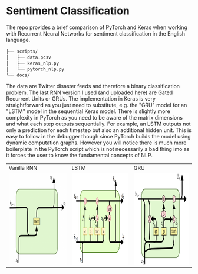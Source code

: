 # Sentiment Classification

The repo provides a brief comparison of PyTorch and Keras when working with Recurrent Neural Networks for sentiment classification in the English language.

```
├── scripts/
│   ├── data.pcsv
│   ├── keras_nlp.py
│   └── pytorch_nlp.py
└── docs/
```

The data are Twitter disaster feeds and therefore a binary classification problem. The last RNN version I used (and uploaded here) are Gated Recurrent Units or GRUs. The implementation in Keras is very straightforward as you just need to substitute, e.g. the "GRU" model for an "LSTM" model in the sequential Keras model. There is slightly more complexity in PyTorch as you need to be aware of the matrix dimensions and what each step outputs sequentially. For example, an LSTM outputs not only a prediction for each timestep but also an additional hidden unit. This is easy to follow in the debugger though since PyTorch builds the model using dynamic computation graphs. However you will notice there is much more boilerplate in the PyTorch script which is not necessarily a bad thing imo as it forces the user to know the fundamental concepts of NLP.

<table>
  <tr>
    <td>Vanilla RNN</td>
     <td>LSTM</td>
     <td>GRU</td>
  </tr>
  <tr>
    <td valign="top"><img src = "/docs/rnn.png" width="250" height="250"></td>
    <td valign="top"><img src = "/docs/lstm.png" width="250" height="250"></td>
    <td valign="top"><img src = "/docs/gru.png" width="250" height="250"></td>
  </tr>
 </table>


